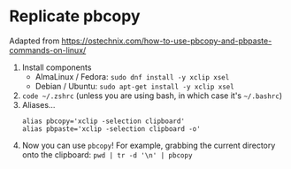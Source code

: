 # Replicate pbcopy

Adapted from https://ostechnix.com/how-to-use-pbcopy-and-pbpaste-commands-on-linux/

1. Install components
    - AlmaLinux / Fedora: `sudo dnf install -y xclip xsel`
    - Debian / Ubuntu: `sudo apt-get install -y xclip xsel`
2. `code ~/.zshrc` (unless you are using bash, in which case it's `~/.bashrc`)
3. Aliases...
	```
	alias pbcopy='xclip -selection clipboard'
	alias pbpaste='xclip -selection clipboard -o'
	```
4. Now you can use `pbcopy`! For example, grabbing the current directory onto the clipboard: `pwd | tr -d '\n' | pbcopy`

